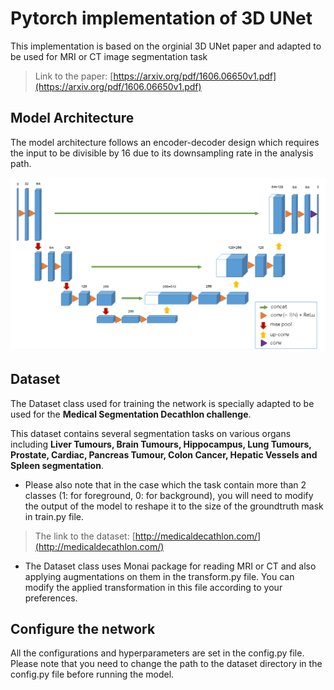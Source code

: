 # Pytorch implementation of 3D UNet

This implementation is based on the orginial 3D UNet paper and adapted to be used for MRI or CT image segmentation task   
> Link to the paper: [https://arxiv.org/pdf/1606.06650v1.pdf](https://arxiv.org/pdf/1606.06650v1.pdf)

## Model Architecture

The model architecture follows an encoder-decoder design which requires the input to be divisible by 16 due to its downsampling rate in the analysis path.

![3D Unet](https://github.com/AghdamAmir/3D-UNet/blob/main/3D-UNET.png)

## Dataset

The Dataset class used for training the network is specially adapted to be used for the **Medical Segmentation Decathlon challenge**. 

This dataset contains several segmentation tasks on various organs including **Liver Tumours, Brain Tumours, Hippocampus, Lung Tumours, Prostate, Cardiac,
Pancreas Tumour, Colon Cancer, Hepatic Vessels and Spleen segmentation**.

- Please also note that in the case which the task contain more than 2 classes (1: for foreground, 0: for background), you will need to modify the output
of the model to reshape it to the size of the groundtruth mask in train.py file.

> The link to the dataset: [http://medicaldecathlon.com/](http://medicaldecathlon.com/)

- The Dataset class uses Monai package for reading MRI or CT and also applying augmentations on them in the transform.py file. You can modify the applied
transformation in this file according to your preferences.

## Configure the network

All the configurations and hyperparameters are set in the config.py file.
Please note that you need to change the path to the dataset directory in the config.py file before running the model.